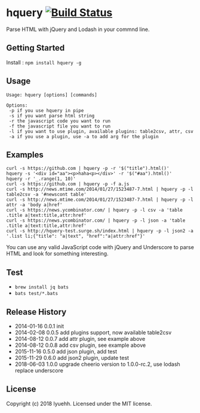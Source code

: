 # hquery [![Build Status](https://secure.travis-ci.org/lyuehh/hquery.png?branch=master)](http://travis-ci.org/lyuehh/hquery)

Parse HTML with jQuery and Lodash in your commnd line.

## Getting Started
Install : `npm install hquery -g`

## Usage

```
Usage: hquery [options] [commands]

Options:
 -p if you use hquery in pipe
 -s if you want parse html string
 -r the javascript code you want to run
 -f the javascript file you want to run
 -l if you want to use plugin, available plugins: table2csv, attr, csv
 -a if you use a plugin, use -a to add arg for the plugin
```

## Examples

```
curl -s https://github.com | hquery -p -r '$("title").html()'
hquery -s '<div id="aa"><p>haha<p></div>' -r '$("#aa").html()'
hquery -r '_.range(1, 10)'
curl -s https://github.com | hquery -p -f a.js
curl -s http://news.mtime.com/2014/01/27/1523487-7.html | hquery -p -l table2csv -a '#newscont table'
curl -s http://news.mtime.com/2014/01/27/1523487-7.html | hquery -p -l attr -a 'body a|href'
curl -s https://news.ycombinator.com/ | hquery -p -l csv -a 'table .title a|text:title,attr:href'
curl -s https://news.ycombinator.com/ | hquery -p -l json -a 'table .title a|text:title,attr:href'
curl -s http://hquery-test.surge.sh/index.html | hquery -p -l json2 -a '.list li;{"title": "a|text", "href":"a|attr:href"}'
```

You can use any valid JavaScript code with jQuery and Underscore to parse HTML and look for something interesting.

## Test

* `brew install jq bats`
* `bats test/*.bats`

## Release History

* 2014-01-16 0.0.1 init
* 2014-02-08 0.0.5 add plugins support, now available table2csv
* 2014-08-12 0.0.7 add attr plugin, see example above
* 2014-08-12 0.0.8 add csv plugin, see example above
* 2015-11-16 0.5.0 add json plugin, add test
* 2015-11-29 0.6.0 add json2 plugin, update test
* 2018-06-03 1.0.0 upgrade cheerio version to 1.0.0-rc.2, use lodash replace underscore

## License
Copyright (c) 2018 lyuehh. Licensed under the MIT license.
